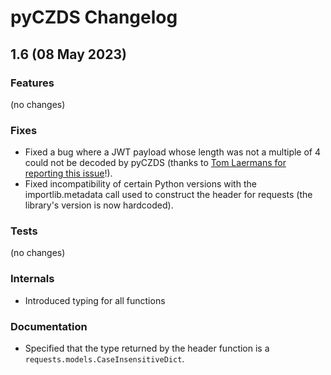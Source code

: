 # pyCZDS Changelog

## 1.6 (08 May 2023)
### Features
(no changes)

### Fixes
- Fixed a bug where a JWT payload whose length was not a multiple of 4 could not be decoded by pyCZDS (thanks to [Tom Laermans for reporting this issue](https://github.com/mdiez/pyCZDS/issues/1)!).
- Fixed incompatibility of certain Python versions with the importlib.metadata call used to construct the header for requests (the library's version is now hardcoded).

### Tests
(no changes)

### Internals
- Introduced typing for all functions

### Documentation
- Specified that the type returned by the header function is a `requests.models.CaseInsensitiveDict`.